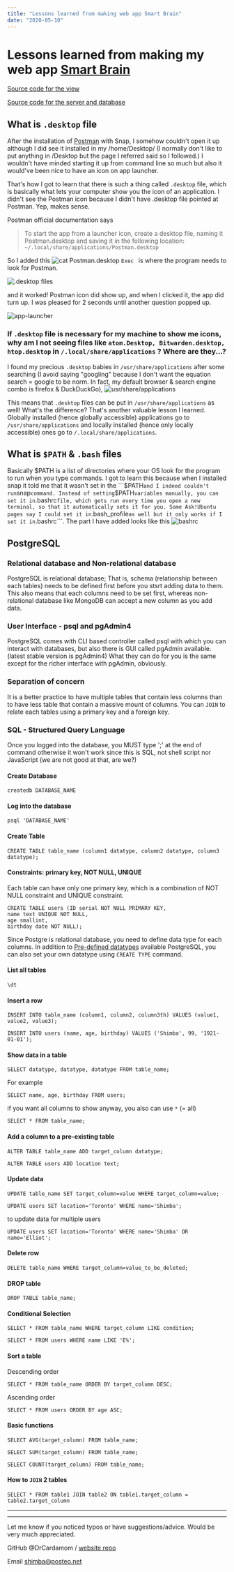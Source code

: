 ```yaml
---
title: "Lessons learned from making web app Smart Brain"
date: "2020-05-10"
---
```


# Lessons learned from making my web app [Smart Brain](https://drcardamom.github.io/smart-brain/)

[Source code for the view](https://github.com/DrCardamom/smart-brain)

[Source code for the server and database](https://github.com/DrCardamom/smart-brain-api)

## What is ```.desktop``` file
After the installation of [Postman](https://www.postman.com/) with Snap, I somehow couldn't open it up although I did see it installed in my /home/Desktop/ (I normally don't like to put anything in /Desktop but the page I referred said so I followed.) I wouldn't have minded starting it up from command line so much but also it would've been nice to have an icon on app launcher.

That's how I got to learn that there is such a thing called ```.desktop``` file, which is basically what lets your computer show you the icon of an application. I didn't see the Postman icon because I didn't have .desktop file pointed at Postman. Yep, makes sense.

Postman official documentation says
> To start the app from a launcher icon, create a desktop file, naming it Postman.desktop and saving it in the following location:
> ``` ~/.local/share/applications/Postman.desktop```

So I added this
![cat Postman.desktop](./images/cat-postman.desktop.png)
```Exec ``` is where the program needs to look for Postman.


![.desktop files](./images/local-share-applications.png)

and it worked! Postman icon did show up, and when I clicked it, the app did turn up. I was pleased for 2 seconds until another question popped up.

![app-launcher](./images/app-launcher.png)

### If ```.desktop``` file is necessary for my machine to show me icons, why am I not seeing files like ```atom.Desktop, Bitwarden.desktop, htop.desktop``` in ```/.local/share/applications``` ? Where are they...?

I found my precious ```.desktop``` babies in ```/usr/share/applications``` after some searching (I avoid saying "googling" because I don't want the equation search = google to be norm. In fact, my default browser & search engine combo is firefox & DuckDuckGo),
![usr/share/applications](./images/usr-share-applications.png)

This means that ```.desktop``` files can be put in ```/usr/share/applications``` as well! What's the difference? That's another valuable lesson I learned. Globally installed (hence globally accessible) applications go to ```/usr/share/applications``` and locally installed (hence only locally accessible) ones go to ```/.local/share/applications```.

## What is ```$PATH``` & ```.bash``` files
Basically $PATH is a list of directories where your OS look for the program to run when you type commands. I got to learn this because when I installed snap it told me that it wasn't set in the ```$PATH``` and I indeed couldn't run ```snap``` command. Instead of setting ```$PATH``` variables manually, you can set it in ```.bashrc``` file, which gets run every time you open a new terminal, so that it automatically sets it for you. Some Ask!Ubuntu pages say I could set it in ```.bash_profile``` as well but it only works if I set it in ```.bashrc```. The part I have added looks like this
![bashrc](./images/bashrc.png)

## PostgreSQL
### Relational database and Non-relational database
PostgreSQL is relational database; That is, schema (relationship between each tables) needs to be defined first before you stsrt adding data to them. This also means that each columns need to be set first, whereas non-relational database like MongoDB can accept a new column as you add data.

### User Interface - psql and pgAdmin4
PostgreSQL comes with CLI based controller called psql with which you can interact with databases, but also there is GUI called pgAdmin available.(latest stable version is pgAdmin4) What they can do for you is the same except for the richer interface with pgAdmin, obviously.

### Separation of concern
It is a better practice to have multiple tables that contain less columns than to have less table that contain a massive mount of columns. You can ``` JOIN ``` to relate each tables using a primary key and a foreign key.

### SQL - Structured Query Language

Once you logged into the database, you MUST type ';' at the end of command otherwise it won't work since this is SQL, not shell script nor JavaScript (we are not good at that, are we?)

#### Create Database
```
createdb DATABASE_NAME
```

#### Log into the database 
```
psql 'DATABASE_NAME'
```

#### Create Table
```
CREATE TABLE table_name (column1 datatype, column2 datatype, column3 datatype);
```

#### Constraints: primary key, NOT NULL, UNIQUE
Each table can have only one primary key, which is a combination of NOT NULL constraint and UNIQUE constraint. 
```
CREATE TABLE users (ID serial NOT NULL PRIMARY KEY,
name text UNIQUE NOT NULL,
age smallint,
birthday date NOT NULL);
```

Since Postgre is relational database, you need to define data type for each columns. In addition to [Pre-defined datatypes](https://www.postgresql.org/docs/9.5/datatype.html) available PostgreSQL, you can also set your own datatype using ```CREATE TYPE``` command.

#### List all tables
```
\dt
```

#### Insert a row
```
INSERT INTO table_name (column1, column2, column3th) VALUES (value1, value2, value3);
```
```
INSERT INTO users (name, age, birthday) VALUES ('Shimba', 99, '1921-01-01');
```

#### Show data in a table
```
SELECT datatype, datatype, datatype FROM table_name;
```
For example
```
SELECT name, age, birthday FROM users;
```
if you want all columns to show anyway, you also can use ```*``` (= all)
```
SELECT * FROM table_name;
```

#### Add a column to a pre-existing table
```
ALTER TABLE table_name ADD target_column datatype;
```
```
ALTER TABLE users ADD location text;
```

#### Update data 
```
UPDATE table_name SET target_column=value WHERE target_column=value;
```
```
UPDATE users SET location='Toronto' WHERE name='Shimba';
```
to update data for multiple users
```
UPDATE users SET location='Toronto' WHERE name='Shimba' OR name='Elliot';
```

#### Delete row
```
DELETE table_name WHERE target_column=value_to_be_deleted;
```

#### DROP table
```
DROP TABLE table_name;
```

#### Conditional Selection
```
SELECT * FROM table_name WHERE target_column LIKE condition;
```
```
SELECT * FROM users WHERE name LIKE 'E%';
```
#### Sort a table
Descending order
```
SELECT * FROM table_name ORDER BY target_column DESC;
```
Ascending order
```
SELECT * FROM users ORDER BY age ASC;
```

#### Basic functions
```
SELECT AVG(target_column) FROM table_name;
```
```
SELECT SUM(target_column) FROM table_name;
```
```
SELECT COUNT(target_column) FROM table_name;
```

#### How to ``` JOIN ``` 2 tables
```
SELECT * FROM table1 JOIN table2 ON table1.target_column = table2.target_column
```

***
***
Let me know if you noticed typos or have suggestions/advice. Would be very much appreciated.

GitHub @DrCardamom / [website repo](https://github.com/DrCardamom/shimbaofficial)

Email  <a href="mailto:shimba@posteo.net">shimba@posteo.net</a>